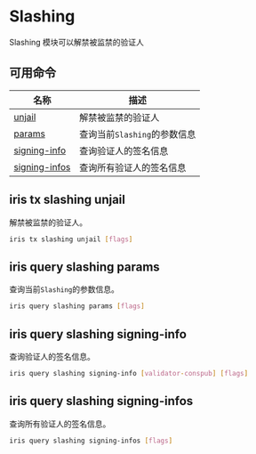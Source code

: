 # Slashing

Slashing 模块可以解禁被监禁的验证人

## 可用命令

| 名称                                                | 描述                         |
| --------------------------------------------------- | ---------------------------- |
| [unjail](#iris-tx-slashing-unjail)                  | 解禁被监禁的验证人           |
| [params](#iris-query-slashing-params)               | 查询当前`Slashing`的参数信息 |
| [signing-info](#iris-query-slashing-signing-info)   | 查询验证人的签名信息         |
| [signing-infos](#iris-query-slashing-signing-infos) | 查询所有验证人的签名信息     |

## iris tx slashing unjail

解禁被监禁的验证人。

```bash
iris tx slashing unjail [flags]
```

## iris query slashing params

查询当前`Slashing`的参数信息。

```bash
iris query slashing params [flags]
```

## iris query slashing signing-info

查询验证人的签名信息。

```bash
iris query slashing signing-info [validator-conspub] [flags]
```

## iris query slashing signing-infos

查询所有验证人的签名信息。

```bash
iris query slashing signing-infos [flags]
```
